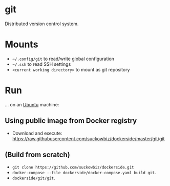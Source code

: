 # git
Distributed version control system.

# Mounts
- `~/.config/git` to read/write global configuration
- `~/.ssh` to read SSH settings
- `<current working directory>` to mount as git repository

# Run
...  on an [Ubuntu](http://www.ubuntu.com/download/desktop) machine:

## Using public image from Docker registry
- Download and execute: https://raw.githubusercontent.com/suckowbiz/dockerside/master/git/git

## (Build from scratch) 
- `git clone https://github.com/suckowbiz/dockerside.git`
- `docker-compose --file dockerside/docker-compose.yaml build git`.
- `dockerside/git/git`.
